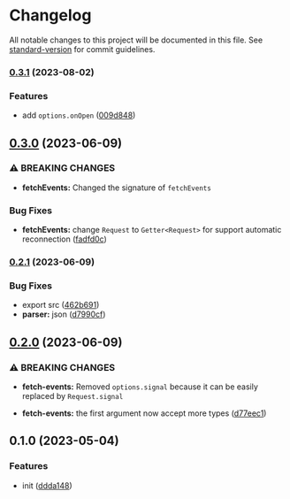 # Changelog

All notable changes to this project will be documented in this file. See [standard-version](https://github.com/conventional-changelog/standard-version) for commit guidelines.

### [0.3.1](https://github.com/BlackGlory/extra-sse/compare/v0.3.0...v0.3.1) (2023-08-02)


### Features

* add `options.onOpen` ([009d848](https://github.com/BlackGlory/extra-sse/commit/009d848a8fbe34f66961d8d752ae6d72af444914))

## [0.3.0](https://github.com/BlackGlory/extra-sse/compare/v0.2.1...v0.3.0) (2023-06-09)


### ⚠ BREAKING CHANGES

* **fetchEvents:** Changed the signature of `fetchEvents`

### Bug Fixes

* **fetchEvents:** change `Request` to `Getter<Request>` for support automatic reconnection ([fadfd0c](https://github.com/BlackGlory/extra-sse/commit/fadfd0ccedee40eb88a311ef4acaa5cb89528483))

### [0.2.1](https://github.com/BlackGlory/extra-sse/compare/v0.2.0...v0.2.1) (2023-06-09)


### Bug Fixes

* export src ([462b691](https://github.com/BlackGlory/extra-sse/commit/462b691f1fa9a9bb95b465023bbbf24233bb7014))
* **parser:** json ([d7990cf](https://github.com/BlackGlory/extra-sse/commit/d7990cf0d30713606e7fbff7fd26ade179383362))

## [0.2.0](https://github.com/BlackGlory/extra-sse/compare/v0.1.0...v0.2.0) (2023-06-09)


### ⚠ BREAKING CHANGES

* **fetch-events:** Removed `options.signal` because it can be easily replaced by
`Request.signal`

* **fetch-events:** the first argument now accept more types ([d77eec1](https://github.com/BlackGlory/extra-sse/commit/d77eec1821b636669f4783bd8dcb8467efaec52c))

## 0.1.0 (2023-05-04)


### Features

* init ([ddda148](https://github.com/BlackGlory/extra-sse/commit/ddda1482bc75a6eecab9a8e997e04c8ddc611686))

